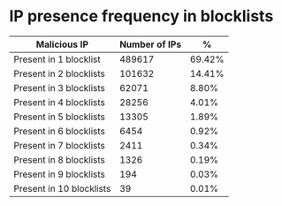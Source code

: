 # IP presence frequency in blocklists
| Malicious IP | Number of IPs | % |
|----|----|----|
| Present in 1 blocklist | 489617 | 69.42% |
| Present in 2 blocklists | 101632 | 14.41% |
| Present in 3 blocklists | 62071 | 8.80% |
| Present in 4 blocklists | 28256 | 4.01% |
| Present in 5 blocklists | 13305 | 1.89% |
| Present in 6 blocklists | 6454 | 0.92% |
| Present in 7 blocklists | 2411 | 0.34% |
| Present in 8 blocklists | 1326 | 0.19% |
| Present in 9 blocklists | 194 | 0.03% |
| Present in 10 blocklists | 39 | 0.01% |
